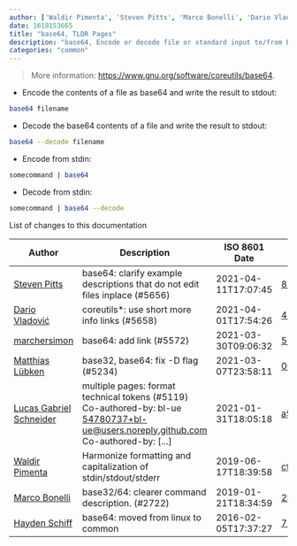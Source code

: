 ```yaml
---
author: ['Waldir Pimenta', 'Steven Pitts', 'Marco Bonelli', 'Dario Vladović', 'Hayden Schiff', 'Matthias Lübken', 'Lucas Gabriel Schneider', 'marchersimon']
date: 1618153665
title: "base64, TLDR Pages"
description: "base64, Encode or decode file or standard input to/from Base64, to standard output."
categories: "common"
---
```

> More information: <https://www.gnu.org/software/coreutils/base64>.

- Encode the contents of a file as base64 and write the result to stdout:

```bash
base64 filename
```

- Decode the base64 contents of a file and write the result to stdout:

```bash
base64 --decode filename
```

- Encode from stdin:

```bash
somecommand | base64
```

- Decode from stdin:

```bash
somecommand | base64 --decode
```
List of changes to this documentation


Author | Description | ISO 8601 Date | GitHub link
------|-----|-----|-----
[Steven Pitts](mailto:25968054+makusu2@users.noreply.github.com) | base64: clarify example descriptions that do not edit files inplace (#5656) | 2021-04-11T17:07:45 | [85ad9ba2479b](https://github.com/tldr-pages/tldr/commit/85ad9ba2479b8e3d8cc144fbf0150bc0d858dc2e)
[Dario Vladović](mailto:d.vladimyr@gmail.com) | coreutils*: use short more info links (#5658) | 2021-04-01T17:54:26 | [4830093903f6](https://github.com/tldr-pages/tldr/commit/4830093903f66ccf3ebbc2ecf477286e45edac59)
[marchersimon](mailto:50295997+marchersimon@users.noreply.github.com) | base64: add link (#5572) | 2021-03-30T09:06:32 | [59583f4c3ef2](https://github.com/tldr-pages/tldr/commit/59583f4c3ef21258f554c49dc14001e27e3bd4e1)
[Matthias Lübken](mailto:matthias.luebken@gmail.com) | base32, base64: fix -D flag (#5234) | 2021-03-07T23:58:11 | [00e00396a42a](https://github.com/tldr-pages/tldr/commit/00e00396a42a8b5fcc189909a1aae3173e513f72)
[Lucas Gabriel Schneider](mailto:casdpa@gmail.com) | multiple pages: format technical tokens (#5119) Co-authored-by: bl-ue <54780737+bl-ue@users.noreply.github.com> Co-authored-by: [...] | 2021-01-31T18:05:18 | [a5fe31bc47ae](https://github.com/tldr-pages/tldr/commit/a5fe31bc47aece3efa5e66b52b3cf384f27d5d72)
[Waldir Pimenta](mailto:waldyrious@gmail.com) | Harmonize formatting and capitalization of stdin/stdout/stderr | 2019-06-17T18:39:58 | [cf25745db1d8](https://github.com/tldr-pages/tldr/commit/cf25745db1d86744c762e15e6a2ba04ef9f9acc1)
[Marco Bonelli](mailto:mebeim@users.noreply.github.com) | base32/64: clearer command description. (#2722) | 2019-01-21T18:34:59 | [2babee607af2](https://github.com/tldr-pages/tldr/commit/2babee607af28bfb681882d8cee91a0e5cb878c6)
[Hayden Schiff](mailto:oxguy3@gmail.com) | base64: moved from linux to common | 2016-02-05T17:37:27 | [753e94850b52](https://github.com/tldr-pages/tldr/commit/753e94850b52363dfc3a9fd4e4a9a86a7a4f3680)

